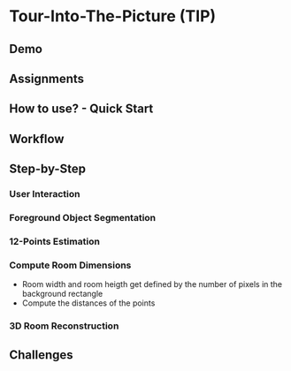 <h1>Tour-Into-The-Picture (TIP)</h1>


<h2>Demo</h2>


<h2>Assignments</h2>


<h2>How to use? - Quick Start</h2>


<h2>Workflow</h2>


<h2>Step-by-Step</h2>

<h3>User Interaction</h3>

<h3>Foreground Object Segmentation</h3>

<h3>12-Points Estimation</h3>

<h3>Compute Room Dimensions</h3>

  - Room width and room heigth get defined by the number of pixels in the background rectangle
  - Compute the distances of the points

<h3>3D Room Reconstruction</h3>

<h2>Challenges</h2>
